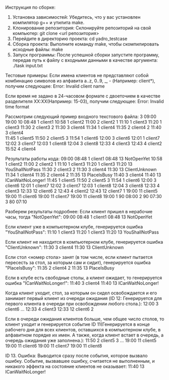 Инструкция по сборке:

1. Установка зависимостей: Убедитесь, что у вас установлен компилятор g++ и утилита make.
2. Клонирование репозитория: Склонируйте репозиторий на свой компьютер:
git clone <url репозитория>
3. Перейдите в директорию проекта:
cd yadro_testcase
4. Сборка проекта: Выполните команду make, чтобы скомпилировать исходные файлы:
make
5. Запуск программы: После успешной сборки запустите программу, передав путь к файлу с входными данными в качестве аргумента:
./task input.txt

Тестовые примеры:
Если имена клиентов не представляют собой комбинацию символов из алфавита a..z, 0..9, _, - (Например: client*), получим следующее:
Error: Invalid client name

Если время не задано в 24-часовом формате с двоеточием в качестве разделителя XX:XX(Например: 15-03), получим следующее:
Error: Invalid time format

Рассмотрим следующий пример входного текстового файла:
3
09:00 19:00
10
08:48 1 client1
10:58 1 client2
11:00 2 client2 1
11:10 1 client3
11:20 1 client3
11:30 2 client3 2
11:30 3 client4 
11:34 1 client4
11:35 2 client4 2
11:40 3 client4  
11:45 1 client5
11:50 2 client5 3
11:54 1 client6
12:00 3 client6
12:01 1 client7
12:02 3 client7
12:03 1 client8
12:04 3 client8
12:33 4 client3
12:43 4 client2
15:52 4 client4

Результаты работы кода:
09:00
08:48 1 client1
08:48 13 NotOpenYet
10:58 1 client2
11:00 2 client2 1
11:10 1 client3
11:20 1 client3
11:20 13 YouShallNotPass
11:30 2 client3 2
11:30 3 client4
11:30 13 ClientUnknown
11:34 1 client4
11:35 2 client4 2
11:35 13 PlaceIsBusy
11:40 3 client4
11:40 13 ICanWaitNoLonger!
11:45 1 client5
11:50 2 client5 3
11:54 1 client6
12:00 3 client6
12:01 1 client7
12:02 3 client7
12:03 1 client8
12:04 3 client8
12:33 4 client3
12:33 12 client6 2
12:43 4 client2
12:43 12 client7 1
19:00 11 client5
19:00 11 client6
19:00 11 client7
19:00 11 client8
19:00
1 90 08:00
2 90 07:30
3 80 07:10

Разберем результаты подробнее:
Если клиент пришел в нерабочие часы, тогда "NotOpenYet":
09:00
08:48 1 client1 
08:48 13 NotOpenYet

Если клиент уже в компьютерном клубе, генерируется ошибка "YouShallNotPass": 
11:10 1 client3
11:20 1 client3
11:20 13 YouShallNotPass

Если клиент не находится в компьютерном клубе, генерируется ошибка "ClientUnknown":
11:30 3 client4
11:30 13 ClientUnknown

Если стол <номер стола> занят (в том числе, если клиент пытается пересесть за стол, за которым сам и сидит), генерируется ошибка "PlaceIsBusy":
11:35 2 client4 2
11:35 13 PlaceIsBusy

Если в клубе есть свободные столы, а клиент ожидает, то генерируется ошибка "ICanWaitNoLonger!":
11:40 3 client4
11:40 13 ICanWaitNoLonger!

Когда клиент уходит, стол, за которым он сидел освобождается и его занимает первый клиент из очереди ожидания (ID 12: Генерируется для первого клиента в очереди при освобождении любого стола.):
12:00 3 client6
...
12:33 4 client3
12:33 12 client6 2

Если в очереди ожидания клиентов больше, чем общее число столов, то клиент уходит и генерируется событие ID 11(Генерируется в конце рабочего дня для всех клиентов, оставшихся в компьютерном клубе, в алфавитном порядке их имен. А также, когда клиент встает в очередь, а очередь ожидания уже заполнена.):
11:50 2 client5 3
...
19:00 11 client5
19:00 11 client6
19:00 11 client7
19:00 11 client8

ID 13. Ошибка: Выводится сразу после события, которое вызвало ошибку. Событие, вызвавшее ошибку, считается не выполненным, и никакого эффекта на состояние клиентов не оказывает:
11:40 13 ICanWaitNoLonger!
